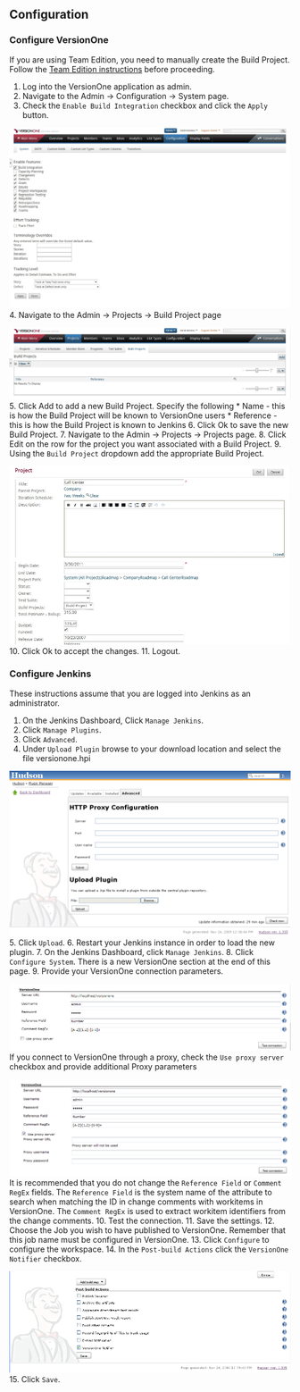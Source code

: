 ## Configuration

### Configure VersionOne

If you are using Team Edition, you need to manually create the Build Project. Follow the [Team Edition instructions](team_edition.html) before proceeding.

1.  Log into the VersionOne application as admin.
2.  Navigate to the Admin -> Configuration -> System page.
3.  Check the `Enable Build Integration` checkbox and click the `Apply` button.

![Enable Build Integration](images/EnableBuildIntegration.jpg)
4.  Navigate to the Admin -> Projects -> Build Project page

![Build Projects Page](images/BuildProjects.jpg)
5.  Click Add to add a new Build Project. Specify the following
    * Name - this is how the Build Project will be known to VersionOne users
    * Reference - this is how the Build Project is known to Jenkins
6.  Click Ok to save the new Build Project.
7.  Navigate to the Admin -> Projects -> Projects page.
8.  Click Edit on the row for the project you want associated with a Build Project.
9.  Using the `Build Project` dropdown add the appropriate Build Project.

![Add Build Project](images/AssignBuildProjectToProject.jpg)
10. Click Ok to accept the changes.
11. Logout.

### Configure Jenkins

These instructions assume that you are logged into Jenkins as an administrator.

1.  On the Jenkins Dashboard, Click `Manage Jenkins`.
2.  Click `Manage Plugins`.
3.  Click `Advanced`.
4.  Under `Upload Plugin` browse to your download location and select the file versionone.hpi

![Jenkins Plugin Manager](images/HudsonPluginManager.png)
5.  Click `Upload`.
6.  Restart your Jenkins instance in order to load the new plugin.
7.  On the Jenkins Dashboard, click `Manage Jenkins`.
8.  Click `Configure System`. There is a new VersionOne section at the end of this page.
9.  Provide your VersionOne connection parameters.

![Configure System](images/ConfigureSystem.png)
If you connect to VersionOne through a proxy, check the `Use proxy server` checkbox	and provide additional Proxy parameters

![Configure Proxy](images/ConfigureSystem-Proxy.png)
It is recommended that you do not change the `Reference Field` or `Comment RegEx` fields. The `Reference Field` is the system name of the attribute to search when matching the ID in change comments with workitems in VersionOne. The `Comment RegEx` is used to extract workitem identifiers from the change comments.
10. Test the connection.
11. Save the settings.
12. Choose the Job you wish to have published to VersionOne. Remember that this job name must be configured in VersionOne.
13. Click `Configure` to configure the workspace.
14. In the `Post-build Actions` click the `VersionOne Notifier` checkbox.

![Post Build Actions](images/PostBuildActions.png)
15. Click `Save`.
